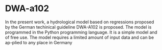 # DWA-a102
In the present work, a hydrological model based on regressions proposed by the German techinical guideline DWA-A102 is proposed. The model is programmed in the Python programming language. It is a simple model and of free use. The model requires a limited amount of input data and can be ap-plied to any place in Germany
